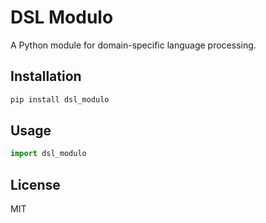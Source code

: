 # DSL Modulo

A Python module for domain-specific language processing.

## Installation

```bash
pip install dsl_modulo
```

## Usage

```python
import dsl_modulo
```

## License

MIT




